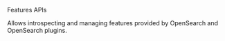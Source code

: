Features APIs

Allows introspecting and managing features provided by OpenSearch and OpenSearch plugins.
